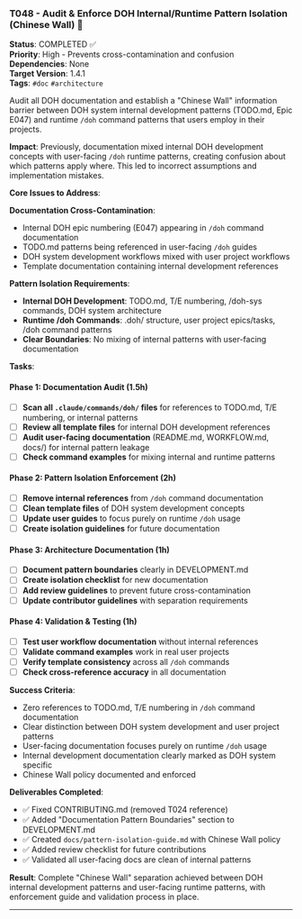 ### T048 - Audit & Enforce DOH Internal/Runtime Pattern Isolation (Chinese Wall) 🚩

**Status**: COMPLETED ✅  
**Priority**: High - Prevents cross-contamination and confusion  
**Dependencies**: None  
**Target Version**: 1.4.1  
**Tags**: `#doc` `#architecture`

Audit all DOH documentation and establish a "Chinese Wall" information barrier between DOH system internal development
patterns (TODO.md, Epic E047) and runtime `/doh` command patterns that users employ in their projects.

**Impact**: Previously, documentation mixed internal DOH development concepts with user-facing `/doh` runtime patterns,
creating confusion about which patterns apply where. This led to incorrect assumptions and implementation mistakes.

**Core Issues to Address**:

**Documentation Cross-Contamination**:

- Internal DOH epic numbering (E047) appearing in `/doh` command documentation
- TODO.md patterns being referenced in user-facing `/doh` guides
- DOH system development workflows mixed with user project workflows
- Template documentation containing internal development references

**Pattern Isolation Requirements**:

- **Internal DOH Development**: TODO.md, T/E numbering, /doh-sys commands, DOH system architecture
- **Runtime /doh Commands**: .doh/ structure, user project epics/tasks, /doh command patterns
- **Clear Boundaries**: No mixing of internal patterns with user-facing documentation

**Tasks**:

#### Phase 1: Documentation Audit (1.5h)

- [ ] **Scan all `.claude/commands/doh/` files** for references to TODO.md, T/E numbering, or internal patterns
- [ ] **Review all template files** for internal DOH development references
- [ ] **Audit user-facing documentation** (README.md, WORKFLOW.md, docs/) for internal pattern leakage
- [ ] **Check command examples** for mixing internal and runtime patterns

#### Phase 2: Pattern Isolation Enforcement (2h)

- [ ] **Remove internal references** from `/doh` command documentation
- [ ] **Clean template files** of DOH system development concepts
- [ ] **Update user guides** to focus purely on runtime `/doh` usage
- [ ] **Create isolation guidelines** for future documentation

#### Phase 3: Architecture Documentation (1h)

- [ ] **Document pattern boundaries** clearly in DEVELOPMENT.md
- [ ] **Create isolation checklist** for new documentation
- [ ] **Add review guidelines** to prevent future cross-contamination
- [ ] **Update contributor guidelines** with separation requirements

#### Phase 4: Validation & Testing (1h)

- [ ] **Test user workflow documentation** without internal references
- [ ] **Validate command examples** work in real user projects
- [ ] **Verify template consistency** across all `/doh` commands
- [ ] **Check cross-reference accuracy** in all documentation

**Success Criteria**:

- Zero references to TODO.md, T/E numbering in `/doh` command documentation
- Clear distinction between DOH system development and user project patterns
- User-facing documentation focuses purely on runtime `/doh` usage
- Internal development documentation clearly marked as DOH system specific
- Chinese Wall policy documented and enforced

**Deliverables Completed**:

- ✅ Fixed CONTRIBUTING.md (removed T024 reference)
- ✅ Added "Documentation Pattern Boundaries" section to DEVELOPMENT.md
- ✅ Created `docs/pattern-isolation-guide.md` with Chinese Wall policy
- ✅ Added review checklist for future contributions
- ✅ Validated all user-facing docs are clean of internal patterns

**Result**: Complete "Chinese Wall" separation achieved between DOH internal development patterns and user-facing
runtime patterns, with enforcement guide and validation process in place.

---
